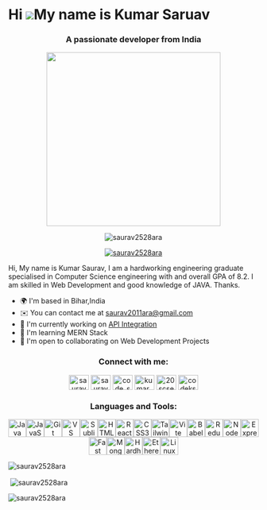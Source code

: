 Hi ![](https://user-images.githubusercontent.com/18350557/176309783-0785949b-9127-417c-8b55-ab5a4333674e.gif)My name is Kumar Saruav
====================================================================================================================================
<h3 align="center">A passionate developer from India</h3>
<p align="center">
  <img width="350" height="350" src="https://i.pinimg.com/originals/ba/9c/a1/ba9ca1e81caf80f5540516e4e20df473.gif">
</p>

<p align="center"> <img src="https://komarev.com/ghpvc/?username=saurav2528ara&label=Profile%20views&color=0e75b6&style=flat" alt="saurav2528ara" /> </p>

<p align="center"> <a href="https://github.com/ryo-ma/github-profile-trophy"><img src="https://github-profile-trophy.vercel.app/?username=saurav2528ara" alt="saurav2528ara" /></a> </p>

Hi, My name is Kumar Saurav, I am a hardworking engineering graduate specialised in Computer Science engineering with and overall GPA of 8.2. I am skilled in Web Development and good knowledge of JAVA. Thanks.

* 🌍  I'm based in Bihar,India
* ✉️  You can contact me at [saurav2011ara@gmail.com](mailto:saurav2011ara@gmail.com)
* 🚀  I'm currently working on [API Integration](http://gds)
* 🧠  I'm learning MERN Stack
* 🤝  I'm open to collaborating on Web Development Projects


<h3 align="center">Connect with me:</h3>
<p align="center">
<a href="https://linkedin.com/in/saurav2011ara" target="blank"><img align="center" src="https://raw.githubusercontent.com/rahuldkjain/github-profile-readme-generator/master/src/images/icons/Social/linked-in-alt.svg" alt="saurav2011ara" height="30" width="40" /></a>
<a href="https://fb.com/sauravara2011" target="blank"><img align="center" src="https://raw.githubusercontent.com/rahuldkjain/github-profile-readme-generator/master/src/images/icons/Social/facebook.svg" alt="sauravara2011" height="30" width="40" /></a>
<a href="https://www.codechef.com/users/code_saurav" target="blank"><img align="center" src="https://cdn.jsdelivr.net/npm/simple-icons@3.1.0/icons/codechef.svg" alt="code_saurav" height="30" width="40" /></a>
<a href="https://www.hackerrank.com/kumar_20scse1011" target="blank"><img align="center" src="https://raw.githubusercontent.com/rahuldkjain/github-profile-readme-generator/master/src/images/icons/Social/hackerrank.svg" alt="kumar_20scse1011" height="30" width="40" /></a>
<a href="https://www.leetcode.com/20scse1010932" target="blank"><img align="center" src="https://raw.githubusercontent.com/rahuldkjain/github-profile-readme-generator/master/src/images/icons/Social/leet-code.svg" alt="20scse1010932" height="30" width="40" /></a>
<a href="https://auth.geeksforgeeks.org/user/codeksaurav" target="blank"><img align="center" src="https://raw.githubusercontent.com/rahuldkjain/github-profile-readme-generator/master/src/images/icons/Social/geeks-for-geeks.svg" alt="codeksaurav" height="30" width="40" /></a>
</p>

<h3 align="center">Languages and Tools:</h3>
<p align="center">
<a href="https://www.oracle.com/java/" target="_blank" rel="noreferrer"><img src="https://raw.githubusercontent.com/danielcranney/readme-generator/main/public/icons/skills/java-colored.svg" width="36" height="36" alt="Java" /></a><a href="https://developer.mozilla.org/en-US/docs/Web/JavaScript" target="_blank" rel="noreferrer"><img src="https://raw.githubusercontent.com/danielcranney/readme-generator/main/public/icons/skills/javascript-colored.svg" width="36" height="36" alt="JavaScript" /></a><a href="https://git-scm.com/" target="_blank" rel="noreferrer"><img src="https://raw.githubusercontent.com/danielcranney/readme-generator/main/public/icons/skills/git-colored.svg" width="36" height="36" alt="Git" /></a><a href="https://code.visualstudio.com/" target="_blank" rel="noreferrer"><img src="https://raw.githubusercontent.com/danielcranney/readme-generator/main/public/icons/skills/visualstudiocode.svg" width="36" height="36" alt="VS Code" /></a><a href="https://www.sublimetext.com/index2" target="_blank" rel="noreferrer"><img src="https://raw.githubusercontent.com/danielcranney/readme-generator/main/public/icons/skills/sublimetext.svg" width="36" height="36" alt="Sublime Text" /></a><a href="https://developer.mozilla.org/en-US/docs/Glossary/HTML5" target="_blank" rel="noreferrer"><img src="https://raw.githubusercontent.com/danielcranney/readme-generator/main/public/icons/skills/html5-colored.svg" width="36" height="36" alt="HTML5" /></a><a href="https://reactjs.org/" target="_blank" rel="noreferrer"><img src="https://raw.githubusercontent.com/danielcranney/readme-generator/main/public/icons/skills/react-colored.svg" width="36" height="36" alt="React" /></a><a href="https://www.w3.org/TR/CSS/#css" target="_blank" rel="noreferrer"><img src="https://raw.githubusercontent.com/danielcranney/readme-generator/main/public/icons/skills/css3-colored.svg" width="36" height="36" alt="CSS3" /></a><a href="https://tailwindcss.com/" target="_blank" rel="noreferrer"><img src="https://raw.githubusercontent.com/danielcranney/readme-generator/main/public/icons/skills/tailwindcss-colored.svg" width="36" height="36" alt="TailwindCSS" /></a><a href="https://vitejs.dev/" target="_blank" rel="noreferrer"><img src="https://raw.githubusercontent.com/danielcranney/readme-generator/main/public/icons/skills/vite-colored.svg" width="36" height="36" alt="Vite" /></a><a href="https://babeljs.io/" target="_blank" rel="noreferrer"><img src="https://raw.githubusercontent.com/danielcranney/readme-generator/main/public/icons/skills/babel-colored.svg" width="36" height="36" alt="Babel" /></a><a href="https://redux.js.org/" target="_blank" rel="noreferrer"><img src="https://raw.githubusercontent.com/danielcranney/readme-generator/main/public/icons/skills/redux-colored.svg" width="36" height="36" alt="Redux" /></a><a href="https://nodejs.org/en/" target="_blank" rel="noreferrer"><img src="https://raw.githubusercontent.com/danielcranney/readme-generator/main/public/icons/skills/nodejs-colored.svg" width="36" height="36" alt="NodeJS" /></a><a href="https://expressjs.com/" target="_blank" rel="noreferrer"><img src="https://raw.githubusercontent.com/danielcranney/readme-generator/main/public/icons/skills/express-colored.svg" width="36" height="36" alt="Express" /></a><a href="https://fastapi.tiangolo.com/" target="_blank" rel="noreferrer"><img src="https://raw.githubusercontent.com/danielcranney/readme-generator/main/public/icons/skills/fastapi-colored.svg" width="36" height="36" alt="Fast API" /></a><a href="https://www.mongodb.com/" target="_blank" rel="noreferrer"><img src="https://raw.githubusercontent.com/danielcranney/readme-generator/main/public/icons/skills/mongodb-colored.svg" width="36" height="36" alt="MongoDB" /></a><a href="https://hardhat.org/" target="_blank" rel="noreferrer"><img src="https://raw.githubusercontent.com/danielcranney/readme-generator/main/public/icons/skills/hardhat-colored.svg" width="36" height="36" alt="Hardhat" /></a><a href="https://ethereum.org/en/" target="_blank" rel="noreferrer"><img src="https://raw.githubusercontent.com/danielcranney/readme-generator/main/public/icons/skills/ethereum-colored.svg" width="36" height="36" alt="Ethereum" /></a><a href="https://www.linux.org" target="_blank" rel="noreferrer"><img src="https://raw.githubusercontent.com/danielcranney/readme-generator/main/public/icons/skills/linux-colored.svg" width="36" height="36" alt="Linux" /></a>
</p>


<p><img align="center" src="https://github-readme-stats.vercel.app/api/top-langs?username=saurav2528ara&show_icons=true&locale=en&layout=compact" alt="saurav2528ara" /></p>

<p>&nbsp;<img align="center" src="https://github-readme-stats.vercel.app/api?username=saurav2528ara&show_icons=true&locale=en" alt="saurav2528ara" /></p>

<p><img align="center" src="https://github-readme-streak-stats.herokuapp.com/?user=saurav2528ara&" alt="saurav2528ara" /></p>
